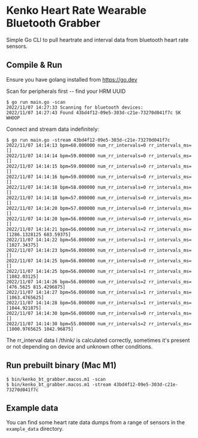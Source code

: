 # Kenko Heart Rate Wearable Bluetooth Grabber

Simple Go CLI to pull heartrate and interval data from bluetooth heart rate sensors.


## Compile & Run

Ensure you have golang installed from https://go.dev

Scan for peripherals first -- find your HRM UUID

    $ go run main.go -scan
    2022/11/07 14:27:33 Scanning for bluetooth devices:
    2022/11/07 14:27:43 Found 43bd4f12-09e5-303d-c21e-73270d041f7c SK WHOOP


Connect and stream data indefinitely:

    $ go run main.go -stream 43bd4f12-09e5-303d-c21e-73270d041f7c 
    2022/11/07 14:14:13 bpm=60.000000 num_rr_intervals=0 rr_intervals_ms=[]
    2022/11/07 14:14:14 bpm=59.000000 num_rr_intervals=0 rr_intervals_ms=[]
    2022/11/07 14:14:15 bpm=59.000000 num_rr_intervals=0 rr_intervals_ms=[]
    2022/11/07 14:14:16 bpm=59.000000 num_rr_intervals=0 rr_intervals_ms=[]
    2022/11/07 14:14:18 bpm=58.000000 num_rr_intervals=0 rr_intervals_ms=[]
    2022/11/07 14:14:18 bpm=57.000000 num_rr_intervals=0 rr_intervals_ms=[]
    2022/11/07 14:14:20 bpm=57.000000 num_rr_intervals=0 rr_intervals_ms=[]
    2022/11/07 14:14:20 bpm=56.000000 num_rr_intervals=0 rr_intervals_ms=[]
    2022/11/07 14:14:21 bpm=56.000000 num_rr_intervals=2 rr_intervals_ms=[1286.1328125 683.59375]
    2022/11/07 14:14:22 bpm=56.000000 num_rr_intervals=1 rr_intervals_ms=[1027.34375]
    2022/11/07 14:14:23 bpm=56.000000 num_rr_intervals=0 rr_intervals_ms=[]
    2022/11/07 14:14:25 bpm=56.000000 num_rr_intervals=0 rr_intervals_ms=[]
    2022/11/07 14:14:25 bpm=56.000000 num_rr_intervals=1 rr_intervals_ms=[1082.03125]
    2022/11/07 14:14:26 bpm=56.000000 num_rr_intervals=2 rr_intervals_ms=[476.5625 815.4296875]
    2022/11/07 14:14:27 bpm=56.000000 num_rr_intervals=1 rr_intervals_ms=[1063.4765625]
    2022/11/07 14:14:28 bpm=56.000000 num_rr_intervals=1 rr_intervals_ms=[1044.921875]
    2022/11/07 14:14:30 bpm=56.000000 num_rr_intervals=0 rr_intervals_ms=[]
    2022/11/07 14:14:30 bpm=55.000000 num_rr_intervals=2 rr_intervals_ms=[1000.9765625 1042.96875]


The rr_interval data I /think/ is calculated correctly, sometimes it's present or not depending on device and unknown other conditions.


## Run prebuilt binary (Mac M1)

    $ bin/kenko_bt_grabber.macos.m1 -scan
    $ bin/kenko_bt_grabber.macos.m1 -stream 43bd4f12-09e5-303d-c21e-73270d041f7c 


## Example data

You can find some heart rate data dumps from a range of sensors in the `example_data` directory.
